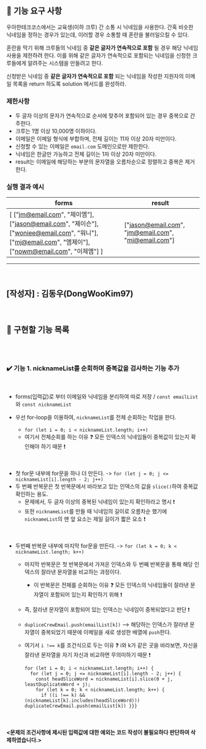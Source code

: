 ## 🚀 기능 요구 사항

우아한테크코스에서는 교육생(이하 크루) 간 소통 시 닉네임을 사용한다. 간혹 비슷한 닉네임을 정하는 경우가 있는데, 이러할 경우 소통할 때 혼란을 불러일으킬 수 있다.

혼란을 막기 위해 크루들의 닉네임 중 **같은 글자가 연속적으로 포함** 될 경우 해당 닉네임 사용을 제한하려 한다. 이를 위해 같은 글자가 연속적으로 포함되는 닉네임을 신청한 크루들에게 알려주는 시스템을 만들려고 한다.


신청받은 닉네임 중 **같은 글자가 연속적으로 포함** 되는 닉네임을 작성한 지원자의 이메일 목록을 return 하도록 solution 메서드를 완성하라.

### 제한사항

- 두 글자 이상의 문자가 연속적으로 순서에 맞추어 포함되어 있는 경우 중복으로 간주한다.
- 크루는 1명 이상 10,000명 이하이다.
- 이메일은 이메일 형식에 부합하며, 전체 길이는 11자 이상 20자 미만이다.
- 신청할 수 있는 이메일은 `email.com` 도메인으로만 제한한다.
- 닉네임은 한글만 가능하고 전체 길이는 1자 이상 20자 미만이다.
- result는 이메일에 해당하는 부분의 문자열을 오름차순으로 정렬하고 중복은 제거한다.

### 실행 결과 예시

| forms | result |
| --- | --- |
| [ ["jm@email.com", "제이엠"], ["jason@email.com", "제이슨"], ["woniee@email.com", "워니"], ["mj@email.com", "엠제이"], ["nowm@email.com", "이제엠"] ] | ["jason@email.com", "jm@email.com", "mj@email.com"] |

------------------------------
<br>

## [작성자] : 김동우(DongWooKim97) 
</br> 

## 📝 구현할 기능 목록
</br> 

</br> 

### ✔️ 기능 1. nicknameList를 순회하며 중복값을 검사하는 기능 추가
<br>

  - forms(입력값)로 부터 이메일와 닉네임을 분리하여 따로 저장 / ```const emailList``` 와 ```const nicknameList```

  - 우선 for-loop을 이용하여, ```nicknameList```를 전체 순회하는 작업을 한다.
    - ```for (let i = 0; i < nicknameList.length; i++)```
    - 여기서 전체순회를 하는 이유 ❓ 모든 인덱스의 닉네임들이 중복값이 있는지 확인해야 하기 때문 ❗️

<br>

  - 첫 for문 내부에 for문을 하나 더 만든다.  -> ```for (let j = 0; j <= nicknameList[i].length - 2; j++)```
  - 두 번째 반복문은 첫 반복문에서 바라보고 있는 인덱스의 값을 ```slice()```하여 중복값 확인하는 용도.
    - 문제에서, 두 글자 이상의 중복된 닉네임이 있는지 확인하라고 명시 ❗️
    - 또한 ```nicknameList```를 만들 때 닉네임의 길이로 오름차순 했기에 ```nicknameList```의 맨 앞 요소는 제일 길이가 짧은 요소 ❗️

<br>


  - 두번째 반복문 내부에 마지막 for문을 만든다.  -> ```for (let k = 0; k < nicknameList.length; k++)```
    - 마지막 반복문은 첫 반복문에서 가져온 인덱스와 두 번째 반복문을 통해 해당 인덱스의 잘라낸 문자열을 비교하는 과정이다.
      - 이 반복문은 전체를 순회하는 이유 ❓ 모든 인덱스의 닉네임들이 잘라낸 문자열이 포함되어 있는지 확인하기 위해 ❗️
    - 즉, 잘라낸 문자열이 포함되어 있는 인덱스는 닉네임이 중복되었다고 판단 ❗️ 
    - ```dupliceCrewEmail.push(emailList[k])``` --> 해당하는 인덱스가 잘라낸 문자열이 중복되었기 때문에 이메일을 새로 생성한 배열에 ```push```한다.

    - 여기서 ```i !== k```를 조건식으로 두는 이유 ❓ i와 k가 같은 곳을 바라보면, 자신을 잘라낸 문자열을 자기 자신과 비교하면 무의미하기 때문 ❗️



      ```javascrpit
      for (let i = 0; i < nicknameList.length; i++) {
        for (let j = 0; j <= nicknameList[i].length - 2; j++) {
          const headSliceWord = nicknameList[i].slice(0 + j, leastDuplicateWord + j);
          for (let k = 0; k < nicknameList.length; k++) {
            if ((i !== k) && (nicknameList[k].includes(headSliceWord))) duplicateCrewEmail.push(emailList[k]) }}}
      
      ```

<br>

#### <문제의 조건사항에 제시된 입력값에 대한 예외는 코드 작성이 불필요하다 판단하여 삭제하였습니다.>